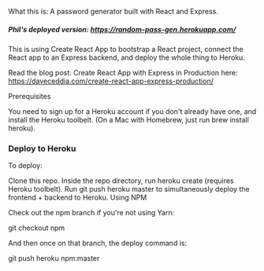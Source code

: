 What this is: A password generator built with React and Express.

##### Phil's deployed version: https://random-pass-gen.herokuapp.com/

This is using Create React App to bootstrap a React project, connect the React app to an Express backend, and deploy the whole thing to Heroku.

Read the blog post: Create React App with Express in Production here: https://daveceddia.com/create-react-app-express-production/

Prerequisites

You need to sign up for a Heroku account if you don't already have one, and install the Heroku toolbelt. (On a Mac with Homebrew, just run brew install heroku).

### Deploy to Heroku

To deploy:

Clone this repo.
Inside the repo directory, run heroku create (requires Heroku toolbelt).
Run git push heroku master to simultaneously deploy the frontend + backend to Heroku.
Using NPM

Check out the npm branch if you're not using Yarn:

git checkout npm

And then once on that branch, the deploy command is:

git push heroku npm:master